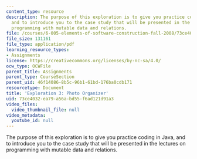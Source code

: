 ```yaml
---
content_type: resource
description: The purpose of this exploration is to give you practice coding in Java,
  and to introduce you to the case study that will be presented in the lectures on
  programming with mutable data and relations.
file: /courses/6-005-elements-of-software-construction-fall-2008/73ce4032ea79a56abd55f6ad121d91a3_MIT6_005f08_explore03.pdf
file_size: 131161
file_type: application/pdf
learning_resource_types:
- Assignments
license: https://creativecommons.org/licenses/by-nc-sa/4.0/
ocw_type: OCWFile
parent_title: Assignments
parent_type: CourseSection
parent_uid: 46f14086-8b5c-96b1-61bd-176ba0cdb171
resourcetype: Document
title: 'Exploration 3: Photo Organizer'
uid: 73ce4032-ea79-a56a-bd55-f6ad121d91a3
video_files:
  video_thumbnail_file: null
video_metadata:
  youtube_id: null
---
```

The purpose of this exploration is to give you practice coding in Java, and to introduce you to the case study that will be presented in the lectures on programming with mutable data and relations.